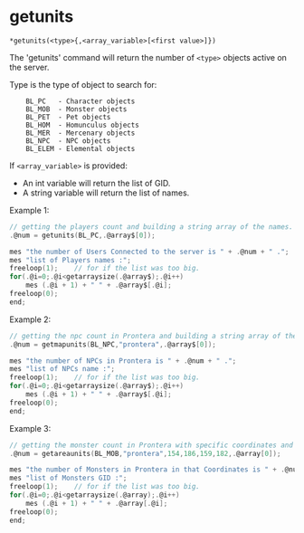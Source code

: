 
# getunits
```
*getunits(<type>{,<array_variable>[<first value>]})
```

The 'getunits' command will return the number of `<type>` objects active on the server.


Type is the type of object to search for:

```
	BL_PC   - Character objects
	BL_MOB  - Monster objects
	BL_PET  - Pet objects
	BL_HOM  - Homunculus objects
	BL_MER  - Mercenary objects
	BL_NPC  - NPC objects
	BL_ELEM - Elemental objects
```

If `<array_variable>` is provided:
* An int variable will return the list of GID.
* A string variable will return the list of names.

Example 1:
```c
// getting the players count and building a string array of the names.
.@num = getunits(BL_PC,.@array$[0]);

mes "the number of Users Connected to the server is " + .@num + " .";
mes "list of Players names :";
freeloop(1);	// for if the list was too big.
for(.@i=0;.@i<getarraysize(.@array$);.@i++)
    mes (.@i + 1) + " " + .@array$[.@i];
freeloop(0);
end;
```

Example 2:
```c
// getting the npc count in Prontera and building a string array of the names.
.@num = getmapunits(BL_NPC,"prontera",.@array$[0]);

mes "the number of NPCs in Prontera is " + .@num + " .";
mes "list of NPCs name :";
freeloop(1);	// for if the list was too big.
for(.@i=0;.@i<getarraysize(.@array$);.@i++)
    mes (.@i + 1) + " " + .@array$[.@i];
freeloop(0);
end;
```

Example 3:
```c
// getting the monster count in Prontera with specific coordinates and building a int array of the GIDs.
.@num = getareaunits(BL_MOB,"prontera",154,186,159,182,.@array[0]);

mes "the number of Monsters in Prontera in that Coordinates is " + .@num + " .";
mes "list of Monsters GID :";
freeloop(1);	// for if the list was too big.
for(.@i=0;.@i<getarraysize(.@array);.@i++)
    mes (.@i + 1) + " " + .@array[.@i];
freeloop(0);
end;
```
